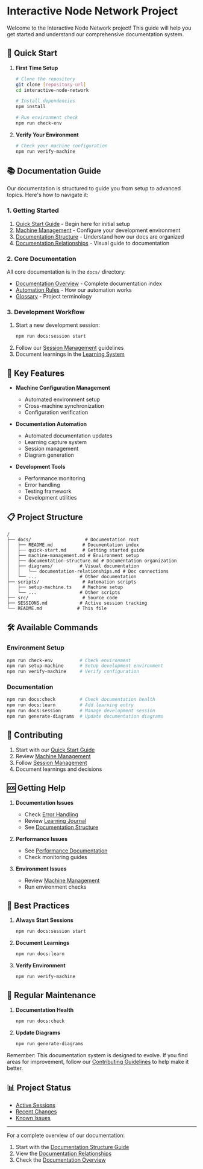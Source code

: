 # Interactive Node Network Project

Welcome to the Interactive Node Network project! This guide will help you get started and understand our comprehensive documentation system.

## 🚀 Quick Start

1. **First Time Setup**
   ```bash
   # Clone the repository
   git clone [repository-url]
   cd interactive-node-network

   # Install dependencies
   npm install

   # Run environment check
   npm run check-env
   ```

2. **Verify Your Environment**
   ```bash
   # Check your machine configuration
   npm run verify-machine
   ```

## 📚 Documentation Guide

Our documentation is structured to guide you from setup to advanced topics. Here's how to navigate it:

### 1. Getting Started
1. [Quick Start Guide](docs/quick-start.md) - Begin here for initial setup
2. [Machine Management](docs/machine-management.md) - Configure your development environment
3. [Documentation Structure](docs/documentation-structure.md) - Understand how our docs are organized
4. [Documentation Relationships](docs/diagrams/documentation-relationships.md) - Visual guide to documentation

### 2. Core Documentation
All core documentation is in the `docs/` directory:
- [Documentation Overview](docs/README.md) - Complete documentation index
- [Automation Rules](docs/automation-rules.md) - How our automation works
- [Glossary](docs/glossary.md) - Project terminology

### 3. Development Workflow
1. Start a new development session:
   ```bash
   npm run docs:session start
   ```
2. Follow our [Session Management](docs/sessions/README.md) guidelines
3. Document learnings in the [Learning System](docs/learning/README.md)

## 🔧 Key Features

- **Machine Configuration Management**
  - Automated environment setup
  - Cross-machine synchronization
  - Configuration verification

- **Documentation Automation**
  - Automated documentation updates
  - Learning capture system
  - Session management
  - Diagram generation

- **Development Tools**
  - Performance monitoring
  - Error handling
  - Testing framework
  - Development utilities

## 📋 Project Structure

```
/
├── docs/                    # Documentation root
│   ├── README.md           # Documentation index
│   ├── quick-start.md      # Getting started guide
│   ├── machine-management.md # Environment setup
│   ├── documentation-structure.md # Documentation organization
│   ├── diagrams/          # Visual documentation
│   │   └── documentation-relationships.md # Doc connections
│   └── ...                # Other documentation
├── scripts/                # Automation scripts
│   ├── setup-machine.ts    # Machine setup
│   └── ...                # Other scripts
├── src/                    # Source code
├── SESSIONS.md            # Active session tracking
└── README.md             # This file
```

## 🛠 Available Commands

### Environment Setup
```bash
npm run check-env          # Check environment
npm run setup-machine      # Setup development environment
npm run verify-machine     # Verify configuration
```

### Documentation
```bash
npm run docs:check         # Check documentation health
npm run docs:learn         # Add learning entry
npm run docs:session       # Manage development session
npm run generate-diagrams  # Update documentation diagrams
```

## 🤝 Contributing

1. Start with our [Quick Start Guide](docs/quick-start.md)
2. Review [Machine Management](docs/machine-management.md)
3. Follow [Session Management](docs/sessions/README.md)
4. Document learnings and decisions

## 🆘 Getting Help

1. **Documentation Issues**
   - Check [Error Handling](docs/errors/README.md)
   - Review [Learning Journal](docs/learning/learning-journal.md)
   - See [Documentation Structure](docs/documentation-structure.md)

2. **Performance Issues**
   - See [Performance Documentation](docs/performance/README.md)
   - Check monitoring guides

3. **Environment Issues**
   - Review [Machine Management](docs/machine-management.md)
   - Run environment checks

## 📝 Best Practices

1. **Always Start Sessions**
   ```bash
   npm run docs:session start
   ```

2. **Document Learnings**
   ```bash
   npm run docs:learn
   ```

3. **Verify Environment**
   ```bash
   npm run verify-machine
   ```

## 🔄 Regular Maintenance

1. **Documentation Health**
   ```bash
   npm run docs:check
   ```

2. **Update Diagrams**
   ```bash
   npm run generate-diagrams
   ```

Remember: This documentation system is designed to evolve. If you find areas for improvement, follow our [Contributing Guidelines](docs/quick-start.md#contributing) to help make it better.

## 📊 Project Status

- [Active Sessions](SESSIONS.md)
- [Recent Changes](docs/learning/learning-journal.md)
- [Known Issues](docs/errors/README.md)

---

For a complete overview of our documentation:
1. Start with the [Documentation Structure Guide](docs/documentation-structure.md)
2. View the [Documentation Relationships](docs/diagrams/documentation-relationships.md)
3. Check the [Documentation Overview](docs/README.md)
